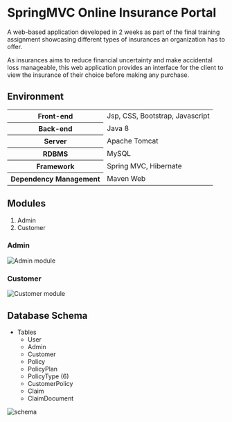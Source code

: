 # SpringMVC Online Insurance Portal

A web-based application developed in 2 weeks as part of the final training assignment showcasing different types of insurances an organization has to offer. 

As insurances aims to reduce financial uncertainty and make accidental loss manageable, this web application provides an interface for the client to view the insurance of their choice before making any purchase. 


## Environment

<table>
<tr><th> Front-end </th><td>Jsp, CSS, Bootstrap, Javascript</td></tr>
<tr><th>Back-end</th><td>Java 8</td></tr>
<tr><th> Server</th><td>Apache Tomcat</td></tr>
<tr><th>RDBMS </th><td>MySQL</td></tr>
<tr><th>Framework</th><td>Spring MVC, Hibernate</td></tr>
<tr><th>Dependency Management</th><td>Maven Web</td></tr>
</table>

## Modules
1. Admin
2. Customer

### Admin
![Admin module](https://user-images.githubusercontent.com/49061096/196076899-202af285-0d7b-4573-98fc-c408c811ac4a.png)


### Customer
![Customer module](https://user-images.githubusercontent.com/49061096/196076985-e3ccb441-b5cb-4b1d-a194-b8bd4317c352.png)


## Database Schema
- Tables
  - User
  - Admin
  - Customer
  - Policy
  - PolicyPlan
  - PolicyType (6)
  - CustomerPolicy
  - Claim
  - ClaimDocument

![schema](https://user-images.githubusercontent.com/49061096/196077439-385e2179-2766-4258-90c9-7713928f16b6.png)
